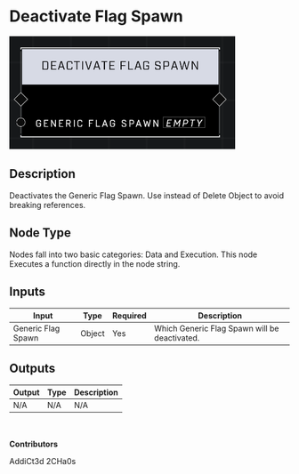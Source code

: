 # Deactivate Flag Spawn
![alt text](../../../.gitbook/assets/deactivate-flag-spawn.png)
## Description
Deactivates the Generic Flag Spawn. Use instead of Delete Object to avoid breaking references.

## Node Type
Nodes fall into two basic categories: Data and Execution. This node Executes a function directly in the node string.

## Inputs
| Input | Type | Required | Description |
|------------------|------------------|----------|--------------------------------------------------------------|
| Generic Flag Spawn | Object | Yes | Which Generic Flag Spawn will be deactivated. |

## Outputs
| Output | Type | Description |
|------------------|------------------|--------------------------------------------------------------|
| N/A | N/A | N/A |

\
\
**Contributors**

AddiCt3d 2CHa0s